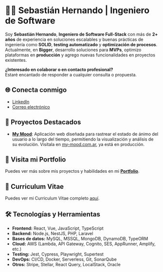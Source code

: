 # 👨‍💻 Sebastián Hernando | Ingeniero de Software

Soy **Sebastián Hernando**, **Ingeniero de Software Full-Stack** con más de **2+ años** de experiencia en soluciones escalables y buenas prácticas de ingeniería como **SOLID**, **testing automatizado** y **optimización de procesos**. Actualmente, en **Bigger**, desarrollo soluciones para **MVPs**, optimizo plataformas en **producción** y agrego nuevas funcionalidades en proyectos existentes.

**¿Interesado en colaborar o en contacto profesional?**  
Estaré encantado de responder a cualquier consulta o propuesta.

## 🌐 Conecta conmigo

- [LinkedIn](https://www.linkedin.com/in/sebastianhernando/)
- [Correo electrónico](mailto:sebastianhernando.dev@gmail.com)


## 🚀 Proyectos Destacados

- [**My Mood**](https://my-mood.com.ar/): Aplicación web diseñada para rastrear el estado de ánimo del usuario a lo largo del tiempo, permitiendo la visualización y análisis de su evolución. Visítala en [my-mood.com.ar](https://my-mood.com.ar/), ya está en producción.


## 💼 Visita mi Portfolio

Puedes ver más sobre mis proyectos y habilidades en mi [**Portfolio**](https://sebastianhernando-dev.netlify.app/).

## 📄 Curriculum Vitae

Puedes ver mi Curriculum Vitae completo [aquí](https://sebastianhernando-dev.netlify.app/assets/pdf/sebastian-hernando-curriculum-vitae.pdf).

## 🛠️ Tecnologías y Herramientas

- **Frontend:** React, Vue, JavaScript, TypeScript
- **Backend:** Node.js, NestJS, PHP, Laravel
- **Bases de datos:** MySQL, MSSQL, MongoDB, DynamoDB, TypeORM
- **Cloud:** AWS (Lambda, API Gateway, Cognito, SES, AppRunner, Amplify, etc.)
- **Testing:** Jest, Cypress, Playwright, Supertest
- **DevOps:** CI/CD, Docker, Serverless, Git, SonarQube
- **Otros:** Stripe, Stellar, React Query, LocalStack, Oracle
